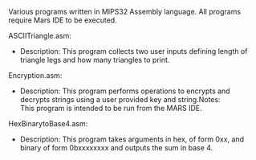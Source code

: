 
Various programs written in MIPS32 Assembly language.
All programs require Mars IDE to be executed.

ASCIITriangle.asm:
- Description: This program collects two user inputs defining length of triangle legs and how many triangles to print.

Encryption.asm:
- Description: This program performs operations to encrypts and decrypts strings using a user provided key and string.Notes:       
This program is intended to be run from the MARS IDE. 

HexBinarytoBase4.asm:
- Description: This program takes arguments in hex, of form 0xx, and binary of form 0bxxxxxxxx and outputs the sum in base 4.
